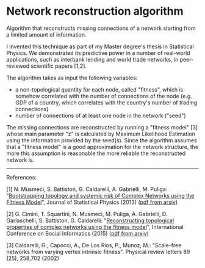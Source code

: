 # Network reconstruction algorithm
Algorithm that reconstructs missing connections of a network starting from a limited amount of information.

I invented this technique as part of my Master degree's thesis in Statistical Physics. We demonstrated its predictive power in a number of real-world applications, such as interbank lending and world trade networks, in peer-reviewed scientific papers [1,2].

The algorithm takes as input the following variables:

* a non-topological quantity for each node, called "fitness", which is somehow correlated with the number of connections of the node (e.g. GDP of a country, which correlates with the country's number of trading connections)
* number of connections of at least one node in the network ("seed")

The missing connections are reconstructed by running a "fitness model" [3] whose main parameter "z" is calculated by Maximum Likelihood Estimation using the information provided by the seed(s). Since the algorithm assumes that a "fitness model" is a good approximation for the network structure, the more this assumption is reasonable the more reliable the reconstructed network is.  

---
References:

[1] N. Musmeci, S. Battiston, G. Caldarelli, A. Gabrielli, M. Puliga: “[Bootstrapping topology and systemic risk of Complex Networks using the Fitness Model](https://link.springer.com/article/10.1007/s10955-013-0720-1)”, Journal of Statistical Physics (2013) ([pdf from arxiv](https://arxiv.org/pdf/1209.6459.pdf)) 

[2] G. Cimini, T. Squartini, N. Musmeci, M. Puliga, A. Gabrielli, D. Garlaschelli, S. Battiston, G. Caldarelli: "[Reconstructing topological properties of complex networks using the fitness model](https://link.springer.com/chapter/10.1007/978-3-319-15168-7_41)", International Conference on Social Informatics (2015) ([pdf from arxiv](https://arxiv.org/pdf/1410.2121.pdf))

[3] Caldarelli, G., Capocci, A., De Los Rios, P., Munoz, M.: "Scale-free networks from varying vertex intrinsic fitness". Physical review letters 89 (25), 258,702 (2002)
